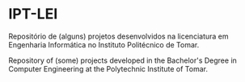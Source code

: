 # IPT-LEI
Repositório de (alguns) projetos desenvolvidos na licenciatura em Engenharia Informática no Instituto Politécnico de Tomar.

Repository of (some) projects developed in the Bachelor's Degree in Computer Engineering at the Polytechnic Institute of Tomar.